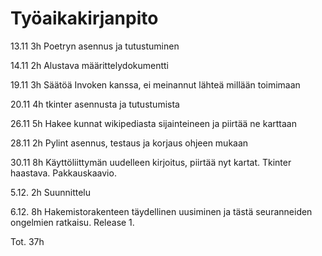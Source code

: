 # Työaikakirjanpito

13.11 3h  Poetryn asennus ja tutustuminen

14.11 2h  Alustava määrittelydokumentti

19.11 3h  Säätöä Invoken kanssa, ei meinannut lähteä millään toimimaan

20.11 4h  tkinter asennusta ja tutustumista

26.11 5h  Hakee kunnat wikipediasta sijainteineen ja piirtää ne karttaan   

28.11 2h  Pylint asennus, testaus ja korjaus ohjeen mukaan

30.11 8h  Käyttöliittymän uudelleen kirjoitus, piirtää nyt kartat. Tkinter haastava. Pakkauskaavio.

5.12. 2h  Suunnittelu

6.12. 8h Hakemistorakenteen täydellinen uusiminen ja tästä seuranneiden ongelmien ratkaisu. Release 1.

Tot. 37h

